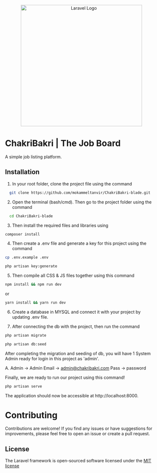 <p align="center"><a href="https://laravel.com" target="_blank"><img src="https://raw.githubusercontent.com/laravel/art/master/logo-lockup/5%20SVG/2%20CMYK/1%20Full%20Color/laravel-logolockup-cmyk-red.svg" width="400" alt="Laravel Logo"></a></p>

# ChakriBakri | The Job Board

A simple job listing platform.

## Installation

1. In your root folder, clone the project file using the command

```bash
  git clone https://github.com/mokammeltanvir/ChakriBakri-blade.git

```

2. Open the terminal (bash/cmd). Then go to the project folder using the command

```bash
  cd ChakriBakri-blade

```

3. Then install the required files and libraries using

```sh
composer install
```

4. Then create a .env file and generate a key for this project using the command

```sh
cp .env.example .env

php artisan key:generate
```

5. Then compile all CSS & JS files together using this command

```sh
npm install && npm run dev
```

or

```sh
yarn install && yarn run dev
```

6. Create a database in MYSQL and connect it with your project by updating .env file.

7. After connecting the db with the project, then run the command

```sh
php artisan migrate
```

```sh
php artisan db:seed
```

After completing the migration and seeding of db, you will have 1 System Admin ready for login in this project as 'admin'.

A. Admin -> Admin
Email -> admin@chakribakri.com
Pass -> password

Finally, we are ready to run our project using this command!

```sh
php artisan serve
```

The application should now be accessible at http://localhost:8000.

# Contributing

Contributions are welcome! If you find any issues or have suggestions for improvements, please feel free to open an issue or create a pull request.

## License

The Laravel framework is open-sourced software licensed under the [MIT license](https://opensource.org/licenses/MIT)
